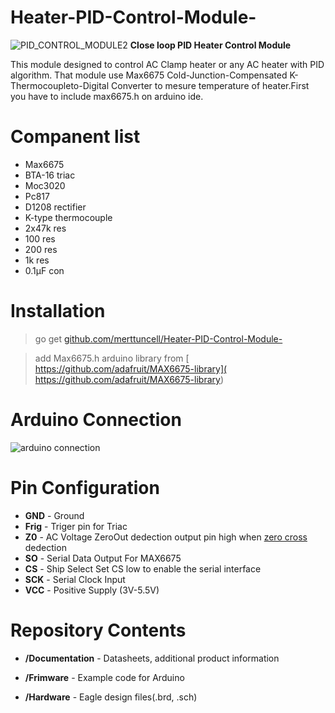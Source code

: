  # Heater-PID-Control-Module-
![PID_CONTROL_MODULE2](https://user-images.githubusercontent.com/41569309/66596865-626e3900-eba6-11e9-94e7-ca655ca1fff0.jpeg)
**Close loop PID Heater Control Module**

This module designed to control AC Clamp heater or any AC heater with PID algorithm.
That module use Max6675 Cold-Junction-Compensated K-Thermocoupleto-Digital Converter to mesure 
temperature of heater.First you have to include max6675.h on arduino ide.
# **Companent list**
- Max6675
- BTA-16 triac
- Moc3020
- Pc817
- D1208 rectifier
- K-type thermocouple
- 2x47k res
- 100 res
- 200 res
- 1k res
- 0.1µF con
# Installation 
> go get [github.com/merttuncell/Heater-PID-Control-Module-](https://github.com/merttuncell/Heater-PID-Control-Module- )

> add Max6675.h  arduino library from [ https://github.com/adafruit/MAX6675-library]( https://github.com/adafruit/MAX6675-library)
# Arduino Connection
![arduino connection](https://user-images.githubusercontent.com/41569309/66707303-19091f80-ed47-11e9-9d78-c25a557767a2.png)

# Pin Configuration

- **GND** - Ground
- **Frig** - Triger pin for Triac  
- **Z0** - AC Voltage ZeroOut dedection output pin high when [zero cross](https://en.wikipedia.org/wiki/Zero_crossing_control )  dedection
- **SO** - Serial Data Output For MAX6675
- **CS** - Ship Select Set CS low to enable the serial interface 
- **SCK** - Serial Clock Input 
- **VCC** - Positive Supply (3V-5.5V)



# Repository Contents

- **/Documentation** - Datasheets, additional product information

- **/Frimware** - Example code for Arduino

- **/Hardware** - Eagle design files(.brd, .sch)
